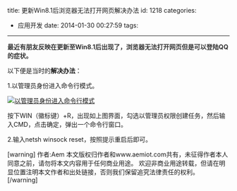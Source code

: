 title: 更新Win8.1后浏览器无法打开网页解决办法
id: 1218
categories:
  - 应用开发
date: 2014-01-30 00:27:59
tags:
---

<span style="color: #333333;">**最近有朋友反映在更新至Win8.1后出现了，浏览器无法打开网页但是可以登陆QQ的症状。**</span>

以下便是当时的**解决办法**：

1.以管理员身份进入命令行模式。

[![以管理员身份进入命令行模式](http://www.aemiot.com/wp-content/uploads/2014/01/20140130001927.jpg)](http://www.aemiot.com/wp-content/uploads/2014/01/20140130001927.jpg)

按下WIN（徽标键）+R，出现如上图界面，勾选以管理员权限创建任务，然后输入CMD，点击确定，弹出一个命令行窗口。

2.输入netsh winsock reset，按照提示重启后即可。

[warning]
作者:Aem
本文版权归作者和www.aemiot.com共有，未征得作者本人同意之前，请勿将本文内容用于任何商业用途。 欢迎非商业用途转载，但请在明显位置注明本文作者和出处链接，否则我们保留追究法律责任的权利。
[/warning]